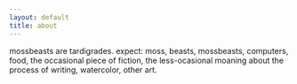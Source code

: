 ```yaml
---
layout: default
title: about
---
```

<span class="postbody">
mossbeasts are tardigrades.

<span class="postbody">
expect: moss, beasts, mossbeasts, computers, food, the occasional piece of fiction, the less-ocasional moaning about the process of writing, watercolor, other art.
